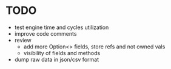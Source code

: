 TODO
====

* test engine time and cycles utilization
* improve code comments
* review
  * add more Option<> fields, store refs and not owned vals
  * visibility of fields and methods
* dump raw data in json/csv format
